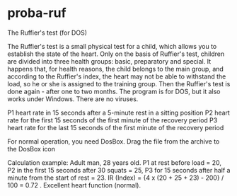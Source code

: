 # proba-ruf
The Ruffier's test (for DOS)

The Ruffier's test is a small physical test for a child, which allows you to establish the state of the heart. Only on the basis of Ruffier's test, children are divided into three health groups: basic, preparatory and special. It happens that, for health reasons, the child belongs to the main group, and according to the Ruffier's index, the heart may not be able to withstand the load, so he or she is assigned to the training group. Then the Ruffier's test is done again - after one to two months. The program is for DOS, but it also works under Windows. There are no viruses.

P1 heart rate in 15 seconds after a 5-minute rest in a sitting position
P2 heart rate for the first 15 seconds of the first minute of the recovery period
P3 heart rate for the last 15 seconds of the first minute of the recovery period

For normal operation, you need DosBox. Drag the file from the archive to the DosBox icon

Calculation example:
Adult man, 28 years old. P1 at rest before load = 20, P2 in the first 15 seconds after 30 squats = 25, P3 for 15 seconds after half a minute from the start of rest = 23. IR (Index) = {4 x (20 + 25 + 23) - 200} / 100 = 0.72 . Excellent heart function (normal).
